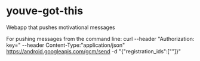 # youve-got-this
Webapp that pushes motivational messages

For pushing messages from the command line:
curl --header "Authorization: key=<Google Cloud Messaging API Key>" --header Content-Type:"application/json" https://android.googleapis.com/gcm/send -d "{\"registration_ids\":[\"<Registration endpoint>\"]}"
